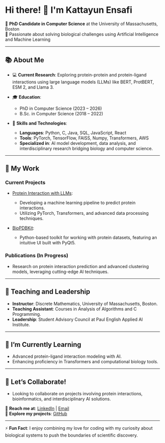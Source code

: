 
# Hi there! 👋 I'm Kattayun Ensafi

🔬 **PhD Candidate in Computer Science** at the University of Massachusetts, Boston  
🔭 Passionate about solving biological challenges using Artificial Intelligence and Machine Learning

---

## 📚 About Me

- 💻 **Current Research**: Exploring protein-protein and protein-ligand interactions using large language models (LLMs) like BERT, ProtBERT, ESM 2, and Llama 3.
- 🎓 **Education**:  
  - PhD in Computer Science (2023 – 2026)  
  - B.Sc. in Computer Science (2018 – 2022)  

- 📖 **Skills and Technologies**:  
  - **Languages**: Python, C, Java, SQL, JavaScript, React  
  - **Tools**: PyTorch, TensorFlow, FAISS, Numpy, Transformers, AWS  
  - **Specialized in**: AI model development, data analysis, and interdisciplinary research bridging biology and computer science.

---

## 🚀 My Work

### **Current Projects**
- [Protein Interaction with LLMs](https://github.com/kattens/Protein-Interaction-with-LLMs):  
  - Developing a machine learning pipeline to predict protein interactions.
  - Utilizing PyTorch, Transformers, and advanced data processing techniques.  

- [BioPDBKit](https://github.com/kattens/BioPDBKit):  
  - Python-based toolkit for working with protein datasets, featuring an intuitive UI built with PyQt5.

### **Publications (In Progress)**  
- Research on protein interaction prediction and advanced clustering models, leveraging cutting-edge AI techniques.

---

## 🏫 Teaching and Leadership
- **Instructor**: Discrete Mathematics, University of Massachusetts, Boston.  
- **Teaching Assistant**: Courses in Analysis of Algorithms and C Programming.  
- **Leadership**: Student Advisory Council at Paul English Applied AI Institute.

---

## 🌱 I’m Currently Learning
- Advanced protein-ligand interaction modeling with AI.
- Enhancing proficiency in Transformers and computational biology tools.

---

## 🤝 Let’s Collaborate!
- Looking to collaborate on projects involving protein interactions, bioinformatics, and interdisciplinary AI solutions.  

💬 **Reach me at**: [LinkedIn](https://linkedin.com/in/kattayun-ensafi-370a20237/) | [Email](mailto:k.ensafitakaldani001@umb.edu)  
📂 **Explore my projects**: [GitHub](https://github.com/kattens)

---

⚡ **Fun Fact**: I enjoy combining my love for coding with my curiosity about biological systems to push the boundaries of scientific discovery.
